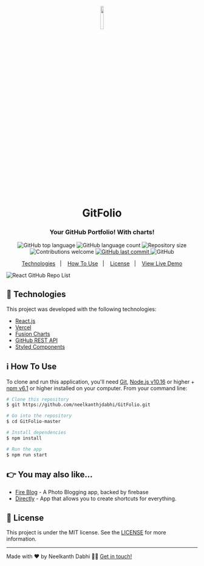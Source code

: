 <p align="center"><img width=12.5% src="https://raw.githubusercontent.com/neelkanthjdabhi/GitFolio/master/public/logo512%20.png"></p>
<h1 align="center">GitFolio</h1>

<h3 align="center">
Your GitHub Portfolio! With charts!
</h3>

<p align="center">
  <img alt="GitHub top language" src="https://img.shields.io/github/languages/top/neelkanthjdabhi/GitFolio.svg">
  <img alt="GitHub language count" src="https://img.shields.io/github/languages/count/neelkanthjdabhi/GitFolio.svg">  
  <img alt="Repository size" src="https://img.shields.io/github/repo-size/neelkanthjdabhi/GitFolio.svg">
  <img alt="Contributions welcome" src="https://img.shields.io/badge/contributions-welcome-orange.svg">
  <a href="https://github.com/neelkanthjdabhi/GitFolio/commits/master">
    <img alt="GitHub last commit" src="https://img.shields.io/github/last-commit/neelkanthjdabhi/GitFolio.svg">
  </a>

  <img alt="GitHub" src="https://img.shields.io/github/license/neelkanthjdabhi/GitFolio.svg"> 
</p>

<p align="center">
 <a href="#rocket-technologies">Technologies</a>&nbsp;&nbsp;&nbsp;|&nbsp;&nbsp;&nbsp;
  <a href="#information_source-how-to-use">How To Use</a>&nbsp;&nbsp;&nbsp;|&nbsp;&nbsp;&nbsp;
  <a href="#memo-license">License</a>&nbsp;&nbsp;&nbsp;|&nbsp;&nbsp;&nbsp;
  <a href="https://git-folio.vercel.app/" target="_blank">View Live Demo</a>
</p>



<img alt="React GitHub Repo List" src="https://raw.githubusercontent.com/neelkanthjdabhi/GitFolio/master/demo.png" />



## :rocket: Technologies

This project was developed with the following technologies:

- [React.js](https://reactjs.org/)
- [Vercel](https://vercel.com/)
- [Fusion Charts](https://www.fusioncharts.com/)
- [GitHub REST API](https://docs.github.com/en/rest)
- [Styled Components](https://www.styled-components.com/)
  
## :information_source: How To Use

To clone and run this application, you'll need [Git](https://git-scm.com), [Node.js v10.16][nodejs] or higher + [npm v6.1][npm] or higher installed on your computer. From your command line:


```bash
# Clone this repository
$ git https://github.com/neelkanthjdabhi/GitFolio.git

# Go into the repository
$ cd GitFolio-master

# Install dependencies
$ npm install

# Run the app
$ npm run start
```

## :point_right: You may also like...

- [Fire Blog](https://github.com/neelkanthjdabhi/Fire-Blog) - A Photo Blogging app, backed by firebase
- [Directly](https://github.com/neelkanthjdabhi/Directly) - App that allows you to create shortcuts for everything.


## :memo: License
This project is under the MIT license. See the [LICENSE](https://github.com/neelkanthjdabhi/GitFolio/blob/master/LICENSE) for more information.

---

Made with ❤️ by Neelkanth Dabhi 👋🏼 [Get in touch!](https://www.linkedin.com/in/neelkanthjdabhi/)

[nodejs]: https://nodejs.org/
[npm]: https://yarnpkg.com/
[vc]: https://code.visualstudio.com/
[vceditconfig]: https://marketplace.visualstudio.com/items?itemName=EditorConfig.EditorConfig
[vceslint]: https://marketplace.visualstudio.com/items?itemName=dbaeumer.vscode-eslint
